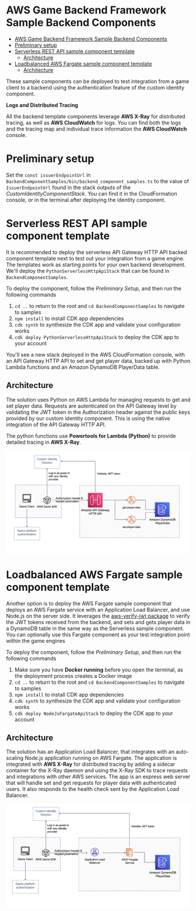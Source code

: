 # AWS Game Backend Framework Sample Backend Components

- [AWS Game Backend Framework Sample Backend Components](#aws-game-backend-framework-sample-backend-components)
- [Preliminary setup](#preliminary-setup)
- [Serverless REST API sample component template](#serverless-rest-api-sample-component-template)
  * [Architecture](#architecture)
- [Loadbalanced AWS Fargate sample component template](#loadbalanced-aws-fargate-sample-component-template)
  * [Architecture](#architecture-1)
  
These sample components can be deployed to test integration from a game client to a backend using the authentication feature of the custom identity component.

**Logs and Distributed Tracing**

All the backend template components leverage **AWS X-Ray** for distributed tracing, as well as **AWS CloudWatch** for logs. You can find both the logs and the tracing map and individual trace information the **AWS CloudWatch** console.

# Preliminary setup

Set the `const issuerEndpointUrl` in `BackendComponentSamples/bin/backend_component_samples.ts` to the value of `IssuerEndpointUrl` found in the stack outputs of the _CustomIdentityComponentStack_. You can find it in the CloudFormation console, or in the terminal after deploying the identity component.

# Serverless REST API sample component template

It is recommended to deploy the serverless API Gateway HTTP API backed component template next to test out your integration from a game engine. The templates work as starting points for your own backend development. We'll deploy the `PythonServerlessHttpApiStack` that can be found in `BackendComponentSamples`.

To deploy the component, follow the _Preliminary Setup_, and then run the following commands
1. `cd ..` to return to the root and `cd BackendComponentSamples` to navigate to samples
2. `npm install` to install CDK app dependencies
4. `cdk synth` to synthesize the CDK app and validate your configuration works
5. `cdk deploy PythonServerlessHttpApiStack` to deploy the CDK app to your account

You'll see a new stack deployed in the AWS CloudFormation console, with an API Gateway HTTP API to set and get player data, backed up with Python Lambda functions and an Amazon DynamoDB PlayerData table.

## Architecture

The solution uses Python on AWS Lambda for managing requests to get and set player data. Requests are autenticated on the API Gateway level by validating the JWT token in the Authorization header against the public keys provided by our custom identity component. This is using the native integration of the API Gateway HTTP API.

The python functions use **Powertools for Lambda (Python)** to provide detailed tracing in **AWS X-Ray**.

![High Level Reference Architecture](ApiGatewayPythonApiArchitecture.png)

# Loadbalanced AWS Fargate sample component template

Another option is to deploy the AWS Fargate sample component that deploys an AWS Fargate service with an Application Load Balancer, and use Node.js on the server side. It leverages the [aws-verify-jwt package](https://github.com/awslabs/aws-jwt-verify) to verify the JWT tokens received from the backend, and sets and gets player data in a DynamoDB table in the same way as the Serverless sample component. You can optionally use this Fargate component as your test integration point within the game engines

To deploy the component, follow the _Preliminary Setup_, and then run the following commands
1. Make sure you have __Docker running__ before you open the terminal, as the deployment process creates a Docker image
2. `cd ..` to return to the root and `cd BackendComponentSamples` to navigate to samples
3. `npm install` to install CDK app dependencies
4. `cdk synth` to synthesize the CDK app and validate your configuration works
5. `cdk deploy NodeJsFargateApiStack` to deploy the CDK app to your account

## Architecture

The solution has an Application Load Balancer, that integrates with an auto-scaling Node.js application running on AWS Fargate. The application is integrated with **AWS X-Ray** for distributed tracing by adding a sidecar container for the X-Ray daemon and using the X-Ray SDK to trace requests and integrations with other AWS services. The app is an express web server that will handle set and get requests for player data with authenticated users. It also responds to the health check sent by the Application Load Balancer.

![High Level Reference Architecture](FargateNodejsApiArchitecture.png)